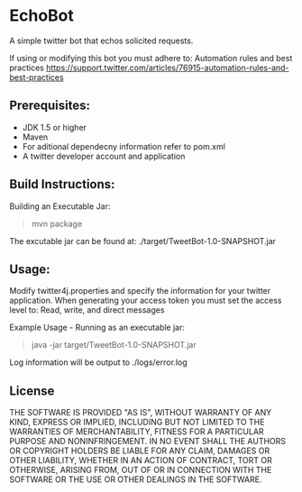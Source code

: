 EchoBot
=======

A simple twitter bot that echos solicited requests.

If using or modifying this bot you must adhere to: Automation rules and best practices
https://support.twitter.com/articles/76915-automation-rules-and-best-practices

Prerequisites:
-------------------------

* JDK 1.5 or higher
* Maven
* For aditional dependecny information refer to pom.xml
* A twitter developer account and application

Build Instructions:
-------------------------

Building an Executable Jar:
> mvn package

The excutable jar can be found at: ./target/TweetBot-1.0-SNAPSHOT.jar

Usage:
-------------------------

Modify twitter4j.properties and specify the information for your twitter application.
When generating your access token you must set the access level to: Read, write, and direct messages 

Example Usage - Running as an executable jar:

> java -jar target/TweetBot-1.0-SNAPSHOT.jar

Log information will be output to ./logs/error.log


License
-------------------------
THE SOFTWARE IS PROVIDED "AS IS", WITHOUT WARRANTY OF ANY KIND, EXPRESS OR IMPLIED, INCLUDING BUT NOT LIMITED TO THE WARRANTIES OF MERCHANTABILITY, FITNESS FOR A PARTICULAR PURPOSE AND NONINFRINGEMENT. IN NO EVENT SHALL THE AUTHORS OR COPYRIGHT HOLDERS BE LIABLE FOR ANY CLAIM, DAMAGES OR OTHER LIABILITY, WHETHER IN AN ACTION OF CONTRACT, TORT OR OTHERWISE, ARISING FROM, OUT OF OR IN CONNECTION WITH THE SOFTWARE OR THE USE OR OTHER DEALINGS IN THE SOFTWARE.